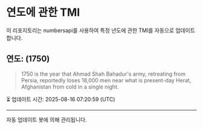 
# 연도에 관한 TMI

이 리포지토리는 numbersapi를 사용하여 특정 년도에 관한 TMI를 자동으로 업데이트합니다.

## 연도: (1750)
> 1750 is the year that Ahmad Shah Bahadur's army, retreating from Persia, reportedly loses 18,000 men near what is present-day Herat, Afghanistan from cold in a single night.

⏳ 업데이트 시간: 2025-08-16 07:20:59 (UTC)

---
자동 업데이트 봇에 의해 관리됩니다.
